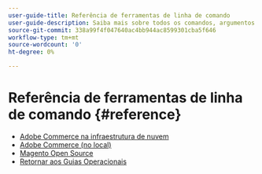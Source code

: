 ```yaml
---
user-guide-title: Referência de ferramentas de linha de comando
user-guide-description: Saiba mais sobre todos os comandos, argumentos e opções disponíveis para ferramentas de linha de comando Adobe Commerce e Magento Open Source.
source-git-commit: 338a99f4f047640ac4bb944ac8599301cba5f646
workflow-type: tm+mt
source-wordcount: '0'
ht-degree: 0%

---
```



# Referência de ferramentas de linha de comando {#reference}

- [Adobe Commerce na infraestrutura de nuvem](commerce.md)
- [Adobe Commerce (no local)](commerce-on-premises.md)
- [Magento Open Source](magento-open-source.md)
- [Retornar aos Guias Operacionais](https://experienceleague.adobe.com/docs/commerce-operations/operational-guides/home.html)
